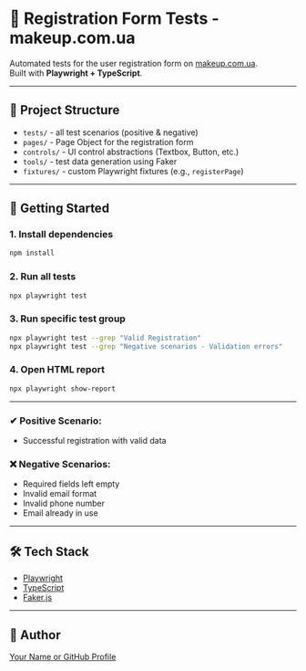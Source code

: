 # 💄 Registration Form Tests - makeup.com.ua

Automated tests for the user registration form on [makeup.com.ua](https://makeup.com.ua/ua/register/).  
Built with **Playwright + TypeScript**.

---

## 📁 Project Structure

- `tests/` - all test scenarios (positive & negative)
- `pages/` - Page Object for the registration form
- `controls/` - UI control abstractions (Textbox, Button, etc.)
- `tools/` - test data generation using Faker
- `fixtures/` - custom Playwright fixtures (e.g., `registerPage`)

---

## 🚀 Getting Started

### 1. Install dependencies
```bash
npm install
```

### 2. Run all tests
```bash
npx playwright test
```

### 3. Run specific test group
```bash
npx playwright test --grep "Valid Registration"
npx playwright test --grep "Negative scenarios - Validation errors"
```

### 4. Open HTML report
```bash
npx playwright show-report
```

---


### ✔ Positive Scenario:
- Successful registration with valid data

### ❌ Negative Scenarios:
- Required fields left empty
- Invalid email format
- Invalid phone number
- Email already in use

---

## 🛠 Tech Stack

- [Playwright](https://playwright.dev/)
- [TypeScript](https://www.typescriptlang.org/)
- [Faker.js](https://github.com/faker-js/faker)

---

## 👤 Author

[Your Name or GitHub Profile](https://github.com/your-username)